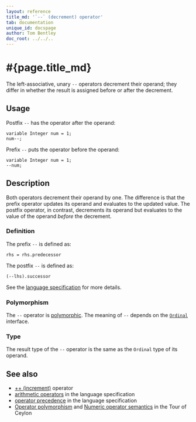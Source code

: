 ```yaml
---
layout: reference
title_md: '`--` (decrement) operator'
tab: documentation
unique_id: docspage
author: Tom Bentley
doc_root: ../../..
---
```


# #{page.title_md}

The left-associative, unary `--` operators decrement their operand; they
differ in whether the result is assigned before or after the decrement.

## Usage 

Postfix `--` has the operator after the operand:

<!-- cat: void m() { -->
<!-- try: -->
    variable Integer num = 1;
    num--;
<!-- cat: } -->
    
Prefix `--` puts the operator before the operand:

<!-- cat: void m() { -->
<!-- try: -->
    variable Integer num = 1;
    --num;
<!-- cat: } -->

## Description

Both operators decrement their operand by one. The difference is that the 
prefix operator updates its operand and evaluates to the updated value. 
The postfix operator, in contrast, decrements its operand but evaluates to the 
value of the operand *before* the decrement.

### Definition

The prefix `--` is defined as:

<!-- check:none -->
<!-- try: -->
    rhs = rhs.predecessor
    
The postfix `--` is defined as:

<!-- check:none -->
<!-- try: -->
    (--lhs).successor

See the [language specification](#{site.urls.spec_current}#arithmetic) for more details.

### Polymorphism

The `--` operator is [polymorphic](#{page.doc_root}/reference/operator/operator-polymorphism). 
The meaning of `--` depends on the 
[`Ordinal`](#{site.urls.apidoc_current}/Ordinal.type.html) interface.

### Type

The result type of the `--` operator is the same as the `Ordinal` type of its operand.

## See also

* [++ (increment)](../increment) operator
* [arithmetic operators](#{site.urls.spec_current}#arithmetic) in the 
  language specification
* [operator precedence](#{site.urls.spec_current}#operatorprecedence) in the 
  language specification
* [Operator polymorphism](#{page.doc_root}/tour/language-module/#operator_polymorphism) 
  and 
  [Numeric operator semantics](#{page.doc_root}/tour/language-module/#numeric_operator_semantics) 
  in the Tour of Ceylon
